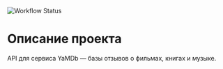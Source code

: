 ![Workflow Status](https://github.com/PySCBist/yamdb_final/workflows/Yamdb%20workflow/badge.svg)

# Описание проекта

API для сервиса YaMDb — базы отзывов о фильмах, книгах и музыке.
